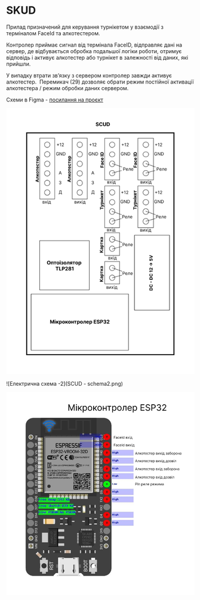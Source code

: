 # SKUD
Прилад призначений для керування турнікетом у взаємодії з терміналом FaceId та алкотестером.

Контролер приймає сигнал від термінала FaceID, відправляє дані на сервер, де відбувається обробка подальшої логіки роботи, отримує відповідь і активує алкотестер або турнікет в залежності від даних, які прийшли.

У випадку втрати зв’язку з сервером контролер завжди активує алкотестер.  Перемикач (29) дозволяє обрати режим постійної активації алкотестера / режим обробки даних сервером.

Схеми в Figma - [посилання на проєкт](https://www.figma.com/design/Nd7bc0mb1TpfXyIu8w56VJ/SCUD?m=auto&t=jNlbcrbCwGCF1aqI-6)

![Електрична схема](SCUD-schema2.png)

![Електрична схема -2](SCUD - schema2.png)

![Схема контролера](MicrocontrolerESP32.png)




